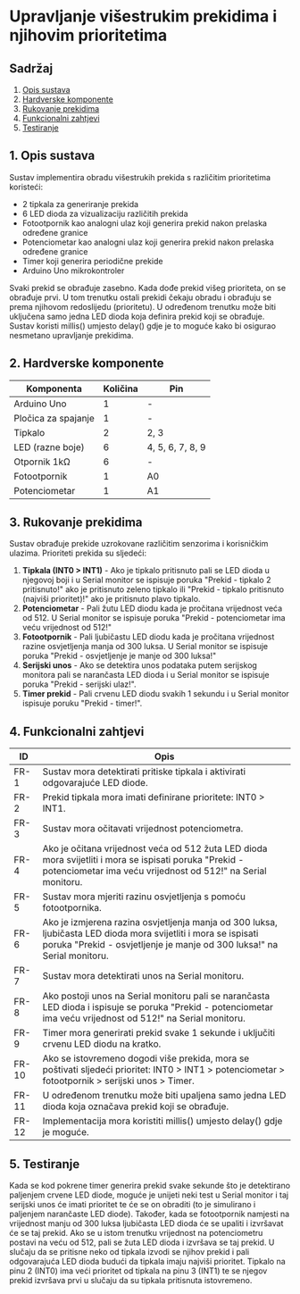 # <a name="naslov"></a>Upravljanje višestrukim prekidima i njihovim prioritetima

## Sadržaj

1. [Opis sustava](#opis-sustava)
2. [Hardverske komponente](#hardverske-komponente)
3. [Rukovanje prekidima](#rukovanje-prekidima)
4. [Funkcionalni zahtjevi](#funkcionalni-zahtjevi)
5. [Testiranje](#testiranje)

## <a name="opis-sustava"></a>1. Opis sustava

Sustav implementira obradu višestrukih prekida s različitim prioritetima koristeći:

- 2 tipkala za generiranje prekida
- 6 LED dioda za vizualizaciju različitih prekida
- Fotootpornik kao analogni ulaz koji generira prekid nakon prelaska određene granice
- Potenciometar kao analogni ulaz koji generira prekid nakon prelaska određene granice
- Timer koji generira periodične prekide
- Arduino Uno mikrokontroler

Svaki prekid se obrađuje zasebno. Kada dođe prekid višeg prioriteta, on se obrađuje prvi. U tom trenutku ostali prekidi čekaju obradu i obrađuju se prema njihovom redoslijedu (prioritetu). U određenom trenutku može biti uključena samo jedna LED dioda koja definira prekid koji se obrađuje. Sustav koristi millis() umjesto delay() gdje je to moguće kako bi osigurao nesmetano upravljanje prekidima.

## <a name="hardverske-komponente"></a>2. Hardverske komponente

| Komponenta           | Količina | Pin                 |
| -------------------- | -------- | ------------------- |
| Arduino Uno          | 1        | -                   |
| Pločica za spajanje  | 1        | -                   |
| Tipkalo              | 2        | 2, 3                |
| LED (razne boje)     | 6        | 4, 5, 6, 7, 8, 9    |
| Otpornik 1kΩ         | 6        | -                   |
| Fotootpornik         | 1        | A0                  |
| Potenciometar        | 1        | A1                  |

## <a name="rukovanje-prekidima"></a>3. Rukovanje prekidima

Sustav obrađuje prekide uzrokovane različitim senzorima i korisničkim ulazima. Prioriteti prekida su sljedeći:
 
1. **Tipkala (INT0 > INT1)** - Ako je tipkalo pritisnuto pali se LED dioda u njegovoj boji i u Serial monitor se ispisuje poruka "Prekid - tipkalo 2 pritisnuto!" ako je pritisnuto zeleno tipkalo ili "Prekid - tipkalo pritisnuto (najviši prioritet)!" ako je pritisnuto plavo tipkalo.
2. **Potenciometar** - Pali žutu LED diodu kada je pročitana vrijednost veća od 512. U Serial monitor se ispisuje poruka "Prekid - potenciometar ima veću vrijednost od 512!"
3. **Fotootpornik** - Pali ljubičastu LED diodu kada je pročitana vrijednost razine osvjetljenja manja od 300 luksa. U Serial monitor se ispisuje poruka "Prekid - osvjetljenje je manje od 300 luksa!"
4. **Serijski unos** - Ako se detektira unos podataka putem serijskog monitora pali se narančasta LED dioda i u Serial monitor se ispisuje poruka "Prekid - serijski ulaz!".
5. **Timer prekid** - Pali crvenu LED diodu svakih 1 sekundu i u Serial monitor ispisuje poruku "Prekid - timer!".

## <a name="funkcionalni-zahtjevi"></a>4. Funkcionalni zahtjevi

| ID       | Opis |
|--------|------|
| FR-1   | Sustav mora detektirati pritiske tipkala i aktivirati odgovarajuće LED diode. |
| FR-2   | Prekid tipkala mora imati definirane prioritete: INT0 > INT1. |
| FR-3   | Sustav mora očitavati vrijednost potenciometra. |
| FR-4   | Ako je očitana vrijednost veća od 512 žuta LED dioda mora svijetliti i mora se ispisati poruka "Prekid - potenciometar ima veću vrijednost od 512!" na Serial monitoru. |
| FR-5   | Sustav mora mjeriti razinu osvjetljenja s pomoću fotootpornika. |
| FR-6   | Ako je izmjerena razina osvjetljenja manja od 300 luksa, ljubičasta LED dioda mora svijetliti i mora se ispisati poruka "Prekid - osvjetljenje je manje od 300 luksa!" na Serial monitoru. |
| FR-7   | Sustav mora detektirati unos na Serial monitoru. |
| FR-8   | Ako postoji unos na Serial monitoru pali se narančasta LED dioda i ispisuje se poruka "Prekid - potenciometar ima veću vrijednost od 512!" na Serial monitoru. |
| FR-9   | Timer mora generirati prekid svake 1 sekunde i uključiti crvenu LED diodu na kratko. |
| FR-10  | Ako se istovremeno dogodi više prekida, mora se poštivati sljedeći prioritet: INT0 > INT1 > potenciometar > fotootpornik > serijski unos > Timer. |
| FR-11  | U određenom trenutku može biti upaljena samo jedna LED dioda koja označava prekid koji se obrađuje. |
| FR-12  | Implementacija mora koristiti millis() umjesto delay() gdje je moguće. |

## <a name="testiranje"></a>5. Testiranje

Kada se kod pokrene timer generira prekid svake sekunde što je detektirano paljenjem crvene LED diode, moguće je unijeti neki test u Serial monitor i taj serijski unos će imati prioritet te će se on obraditi (to je simulirano i paljenjem narančaste LED diode). Također, kada se fotootpornik namjesti na vrijednost manju od 300 luksa ljubičasta LED dioda će se upaliti i izvršavat će se taj prekid. Ako se u istom trenutku vrijednost na potenciometru postavi na veću od 512, pali se žuta LED dioda i izvršava se taj prekid. U slučaju da se pritisne neko od tipkala izvodi se njihov prekid i pali odgovarajuća LED dioda budući da tipkala imaju najviši prioritet. Tipkalo na pinu 2 (INT0) ima veći prioritet od tipkala na pinu 3 (INT1) te se njegov prekid izvršava prvi u slučaju da su tipkala pritisnuta istovremeno.
